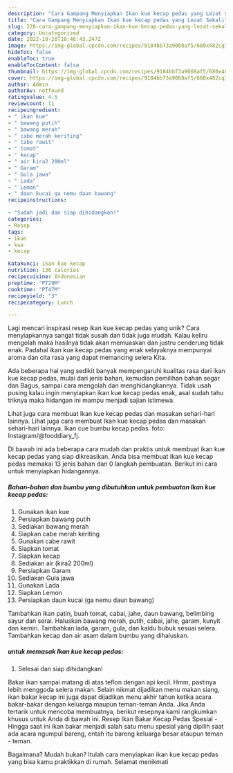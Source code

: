 ```yaml
---
description: "Cara Gampang Menyiapkan Ikan kue kecap pedas yang Lezat Sekali"
title: "Cara Gampang Menyiapkan Ikan kue kecap pedas yang Lezat Sekali"
slug: 228-cara-gampang-menyiapkan-ikan-kue-kecap-pedas-yang-lezat-sekali
category: Uncategorized
date: 2022-10-28T10:46:43.247Z
image: https://img-global.cpcdn.com/recipes/9184bb73a9068af5/680x482cq70/ikan-kue-kecap-pedas-foto-resep-utama.jpg
hideToc: false
enableToc: true
enableTocContent: false
thumbnail: https://img-global.cpcdn.com/recipes/9184bb73a9068af5/680x482cq70/ikan-kue-kecap-pedas-foto-resep-utama.jpg
cover: https://img-global.cpcdn.com/recipes/9184bb73a9068af5/680x482cq70/ikan-kue-kecap-pedas-foto-resep-utama.jpg
author: Admin
authorAv: notfound
ratingvalue: 4.5
reviewcount: 11
recipeingredient:
- " ikan kue"
- " bawang putih"
- " bawang merah"
- " cabe merah keriting"
- " cabe rawit"
- " tomat"
- " kecap"
- " air kira2 200ml"
- " Garam"
- " Gula jawa"
- " Lada"
- " Lemon"
- " daun kucai ga nemu daun bawang"
recipeinstructions:

- "Sudah jadi dan siap dihidangkan!"
categories:
- Resep
tags:
- ikan
- kue
- kecap

katakunci: ikan kue kecap 
nutrition: 136 calories
recipecuisine: Indonesian
preptime: "PT29M"
cooktime: "PT47M"
recipeyield: "3"
recipecategory: Lunch

---
```





Lagi mencari inspirasi resep ikan kue kecap pedas yang unik? Cara menyiapkannya sangat tidak susah dan tidak juga mudah. Kalau keliru mengolah maka hasilnya tidak akan memuaskan dan justru cenderung tidak enak. Padahal ikan kue kecap pedas yang enak selayaknya mempunyai aroma dan cita rasa yang dapat memancing selera Kita.





Ada beberapa hal yang sedikit banyak mempengaruhi kualitas rasa dari ikan kue kecap pedas, mulai dari jenis bahan, kemudian pemilihan bahan segar dan Bagus, sampai cara mengolah dan menghidangkannya. Tidak usah pusing kalau ingin menyiapkan ikan kue kecap pedas enak,      asal sudah tahu triknya maka hidangan ini mampu menjadi sajian istimewa.














Lihat juga cara membuat Ikan kue kecap pedas dan masakan sehari-hari lainnya. Lihat juga cara membuat Ikan kue kecap pedas dan masakan sehari-hari lainnya. Ikan cue bumbu kecap pedas. foto: Instagram/@fooddiary_fj.






Di bawah ini ada beberapa cara mudah dan praktis untuk membuat ikan kue kecap pedas yang siap dikreasikan. Anda bisa membuat Ikan kue kecap pedas memakai 13 jenis bahan dan 0 langkah pembuatan. Berikut ini cara untuk menyiapkan hidangannya.

<!--inarticleads1-->

##### Bahan-bahan dan bumbu yang dibutuhkan untuk pembuatan Ikan kue kecap pedas:

1. Gunakan  ikan kue
1. Persiapkan  bawang putih
1. Sediakan  bawang merah
1. Siapkan  cabe merah keriting
1. Gunakan  cabe rawit
1. Siapkan  tomat
1. Siapkan  kecap
1. Sediakan  air (kira2 200ml)
1. Persiapkan  Garam
1. Sediakan  Gula jawa
1. Gunakan  Lada
1. Siapkan  Lemon
1. Persiapkan  daun kucai (ga nemu daun bawang)


Tambahkan ikan patin, buah tomat, cabai, jahe, daun bawang, belimbing sayur dan serai. Haluskan bawang merah, putih, cabai, jahe, garam, kunyit dan kemiri. Tambahkan lada, garam, gula, dan kaldu bubuk sesuai selera. Tambahkan kecap dan air asam dalam bumbu yang dihaluskan. 

<!--inarticleads2-->

#####  untuk memasak Ikan kue kecap pedas:


1. Selesai dan siap dihidangkan!

Bakar ikan sampai matang di atas teflon dengan api kecil. Hmm, pastinya lebih menggoda selera makan. Selain nikmat dijadikan menu makan siang, ikan bakar kecap ini juga dapat dijadikan menu akhir tahun ketika acara bakar-bakar dengan keluarga maupun teman-teman Anda. Jika Anda tertarik untuk mencoba membuatnya, berikut resepnya kami rangkumkan khusus untuk Anda di bawah ini. Resep Ikan Bakar Kecap Pedas Spesial - Hingga saat ini ikan bakar menjadi salah satu menu spesial yang dipilih saat ada acara ngumpul bareng, entah itu bareng keluarga besar ataupun teman - teman. 

Bagaimana? Mudah bukan? Itulah cara menyiapkan ikan kue kecap pedas yang bisa kamu praktikkan di rumah. Selamat menikmati

